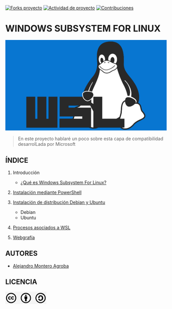 [![Forks proyecto](https://img.shields.io/badge/Forks-purple)](https://github.com/alemonterx/wsl/forks)
[![Actividad de proyecto](https://img.shields.io/badge/Actividad-red)](https://github.com/alemonterx/wsl/activity)
[![Contribuciones](https://img.shields.io/badge/Contribuciones-green)](https://github.com/alemonterx/wsl/graphs/contributors)

# WINDOWS SUBSYSTEM FOR LINUX

<img src="img/portada.png" alt="WSL" width="900px">

> En este proyecto hablaré un poco sobre esta capa de compatibilidad desarrolLada por Microsoft

## ÍNDICE
1. Introducción
   
   * [¿Qué es Windows Subsystem For Linux?](introduccion.md)
     
2. [Instalación mediante PowerShell](instalacion.md)
     
3. [Instalación de distribución Debian y Ubuntu](distribuciones.md)
   
   * Debian
   * Ubuntu
     
7. [Procesos asociados a WSL](procesos.md)
   
9. [Webgrafía](webgrafia.md)

## AUTORES
* [Alejandro Montero Agroba](https://github.com/alemonterx)

## LICENCIA
![Licencia](img/licencia.png)
